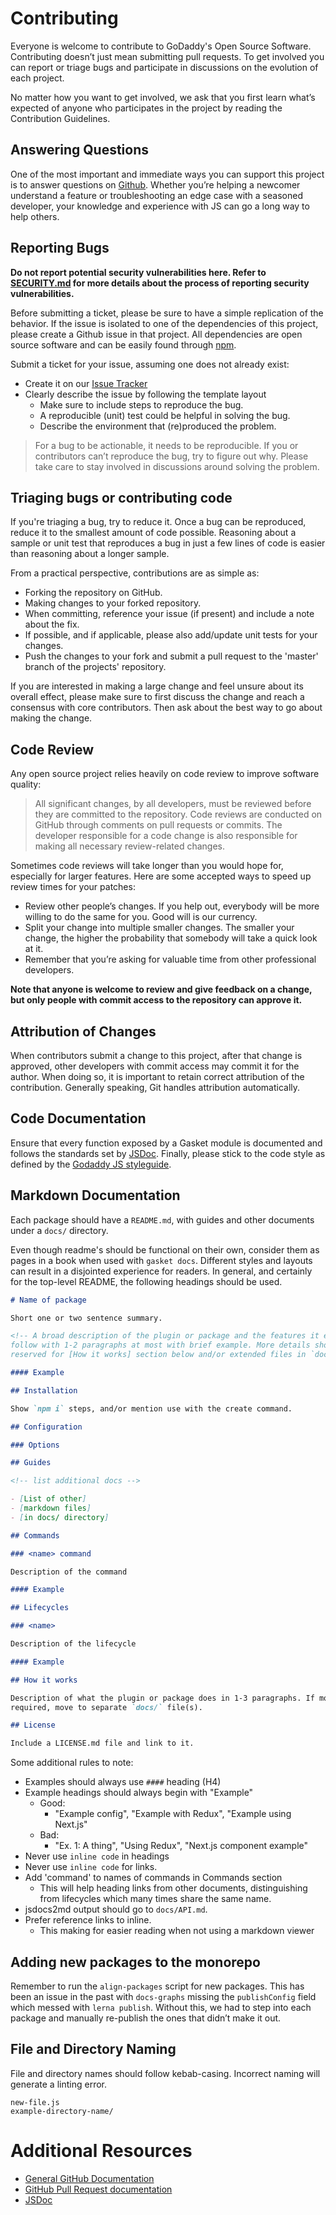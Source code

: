 # Contributing

Everyone is welcome to contribute to GoDaddy's Open Source Software.
Contributing doesn’t just mean submitting pull requests. To get involved you can
report or triage bugs and participate in discussions on the evolution of each
project.

No matter how you want to get involved, we ask that you first learn what’s
expected of anyone who participates in the project by reading the Contribution
Guidelines.

## Answering Questions

One of the most important and immediate ways you can support this project is to
answer questions on  [Github][issues]. Whether you’re helping a newcomer
understand a feature or troubleshooting an edge case with a seasoned developer,
your knowledge and experience with JS can go a long way to help others.

## Reporting Bugs

**Do not report potential security vulnerabilities here. Refer to
[SECURITY.md](./SECURITY.md) for more details about the process of reporting
security vulnerabilities.**

Before submitting a ticket, please be sure to have a simple replication of the
behavior. If the issue is isolated to one of the dependencies of this project,
please create a Github issue in that project. All dependencies are open source
software and can be easily found through [npm].

Submit a ticket for your issue, assuming one does not already exist:

- Create it on our [Issue Tracker][issues]
- Clearly describe the issue by following the template layout
  - Make sure to include steps to reproduce the bug.
  - A reproducible (unit) test could be helpful in solving the bug.
  - Describe the environment that (re)produced the problem.

> For a bug to be actionable, it needs to be reproducible. If you or
> contributors can’t reproduce the bug, try to figure out why. Please take care
> to stay involved in discussions around solving the problem.

## Triaging bugs or contributing code

If you're triaging a bug, try to reduce it. Once a bug can be reproduced, reduce
it to the smallest amount of code possible. Reasoning about a sample or unit
test that reproduces a bug in just a few lines of code is easier than reasoning
about a longer sample.

From a practical perspective, contributions are as simple as:

- Forking the repository on GitHub.
- Making changes to your forked repository.
- When committing, reference your issue (if present) and include a note about
  the fix.
- If possible, and if applicable, please also add/update unit tests for your
  changes.
- Push the changes to your fork and submit a pull request to the 'master' branch
  of the projects' repository.

If you are interested in making a large change and feel unsure about its overall
effect, please make sure to first discuss the change and reach a consensus with
core contributors. Then ask about the best way to go about making the change.

## Code Review

Any open source project relies heavily on code review to improve software
quality:

> All significant changes, by all developers, must be reviewed before they are
> committed to the repository. Code reviews are conducted on GitHub through
> comments on pull requests or commits. The developer responsible for a code
> change is also responsible for making all necessary review-related changes.

Sometimes code reviews will take longer than you would hope for, especially for
larger features. Here are some accepted ways to speed up review times for your
patches:

- Review other people’s changes. If you help out, everybody will be more willing
  to do the same for you. Good will is our currency.
- Split your change into multiple smaller changes. The smaller your change, the
  higher the probability that somebody will take a quick look at it.
- Remember that you’re asking for valuable time from other professional
  developers.

**Note that anyone is welcome to review and give feedback on a change, but only
people with commit access to the repository can approve it.**

## Attribution of Changes

When contributors submit a change to this project, after that change is
approved, other developers with commit access may commit it for the author. When
doing so, it is important to retain correct attribution of the contribution.
Generally speaking, Git handles attribution automatically.

## Code Documentation

Ensure that every function exposed by a Gasket module is documented and follows
the standards set by [JSDoc]. Finally, please stick to the code style as defined
by the [Godaddy JS styleguide][style].

## Markdown Documentation

Each package should have a `README.md`, with guides and other documents under a
`docs/` directory.

Even though readme's should be functional on their own, consider them as pages
in a book when used with `gasket docs`. Different styles and layouts can result
in a disjointed experience for readers. In general, and certainly for the
top-level README, the following headings should be used.

```md
# Name of package

Short one or two sentence summary.

<!-- A broad description of the plugin or package and the features it enables can
follow with 1-2 paragraphs at most with brief example. More details should be
reserved for [How it works] section below and/or extended files in `docs/`. -->

#### Example

## Installation

Show `npm i` steps, and/or mention use with the create command.

## Configuration

### Options

## Guides

<!-- list additional docs -->

- [List of other]
- [markdown files]
- [in docs/ directory]

## Commands

### <name> command

Description of the command

#### Example

## Lifecycles

### <name>

Description of the lifecycle

#### Example

## How it works

Description of what the plugin or package does in 1-3 paragraphs. If more is
required, move to separate `docs/` file(s).

## License

Include a LICENSE.md file and link to it.
```

Some additional rules to note:

- Examples should always use `####` heading (H4)
- Example headings should always begin with "Example"
  - Good:
    - "Example config", "Example with Redux", "Example using Next.js"
  - Bad:
    - "Ex. 1: A thing", "Using Redux", "Next.js component example"
- Never use `inline code` in headings
- Never use `inline code` for links.
- Add 'command' to names of commands in Commands section
  - This will help heading links from other documents, distinguishing from
    lifecycles which many times share the same name.
- jsdocs2md output should go to `docs/API.md`.
- Prefer reference links to inline.
  - This making for easier reading when not using a markdown viewer
  
## Adding new packages to the monorepo

Remember to run the `align-packages` script for new packages. This has been an
issue in the past with `docs-graphs` missing the `publishConfig` field which
messed with `lerna publish`. Without this, we had to step into each package and
manually re-publish the ones that didn’t make it out.

## File and Directory Naming

File and directory names should follow kebab-casing. Incorrect naming will
generate a linting error.

```
new-file.js
example-directory-name/
```

# Additional Resources

- [General GitHub Documentation](https://help.github.com/)
- [GitHub Pull Request documentation](https://help.github.com/send-pull-requests/)
- [JSDoc]

[issues]: https://github.com/godaddy/gasket/issues
[JSDoc]: http://usejsdoc.org/
[npm]: http://npmjs.org/
[style]: https://github.com/godaddy/javascript/#godaddy-style

